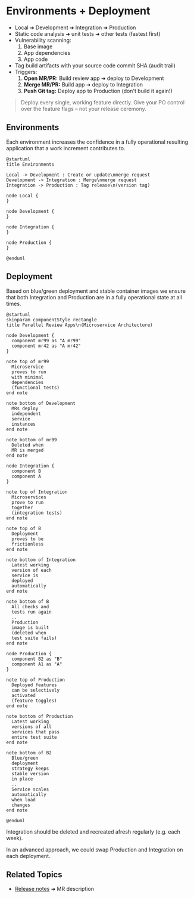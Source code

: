 Environments + Deployment
=========================

- Local ➜ Development ➜ Integration ➜ Production
- Static code analysis ➜ unit tests ➜ other tests (fastest first)
- Vulnerability scanning:
  1. Base image
  1. App dependencies
  1. App code
- Tag build artifacts with your source code commit SHA (audit trail)
- Triggers:
  1. **Open MR/PR:** Build review app ➜ deploy to Development
  1. **Merge MR/PR:** Build app ➜ deploy to Integration
  1. **Push Git tag:** Deploy app to Production (don't build it again!)

> Deploy every single, working feature directly. Give your PO control over the feature flags – not your release ceremony.

Environments
------------

Each environment increases the confidence in a fully operational resulting
application that a work increment contributes to.

```plantuml
@startuml
title Environments

Local -> Development : Create or update\nmerge request
Development -> Integration : Merge\nmerge request
Integration -> Production : Tag release\n(version tag)

node Local {
}

node Development {
}

node Integration {
}

node Production {
}

@enduml
```

Deployment
----------

Based on blue/green deployment and stable container images we ensure that
both Integration and Production are in a fully operational state at all times.

```plantuml
@startuml
skinparam componentStyle rectangle
title Parallel Review Apps\n(Microservice Architecture)

node Development {
  component mr99 as "A mr99"
  component mr42 as "A mr42"
}

note top of mr99
  Microservice
  proves to run
  with minimal
  dependencies
  (functional tests)
end note

note bottom of Development
  MRs deploy
  independent
  service
  instances
end note

note bottom of mr99
  Deleted when
  MR is merged
end note

node Integration {
  component B
  component A
}

note top of Integration
  Microservices
  prove to run
  together
  (integration tests)
end note

note top of B
  Deployment
  proves to be
  frictionless
end note

note bottom of Integration
  Latest working
  version of each
  service is
  deployed
  automatically
end note

note bottom of B
  All checks and
  tests run again
  ..
  Production
  image is built
  (deleted when
  test suite fails)
end note

node Production {
  component B2 as "B"
  component A1 as "A"
}

note top of Production
  Deployed features
  can be selectively
  activated
  (feature toggles)
end note

note bottom of Production
  Latest working
  versions of all
  services that pass
  entire test suite
end note

note bottom of B2
  Blue/green
  deployment
  strategy keeps
  stable version
  in place
  ..
  Service scales
  automatically
  when load
  changes
end note

@enduml
```

Integration should be deleted and recreated afresh regularly (e.g. each week).

In an advanced approach, we could swap Production and Integration on each deployment.

Related Topics
--------------

- [Release notes](devops-branching.md) ➜ MR description
